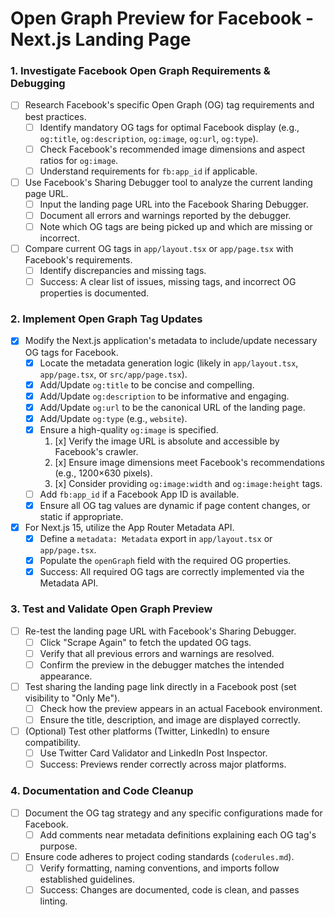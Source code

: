 # Open Graph Preview for Facebook - Next.js Landing Page

### 1. Investigate Facebook Open Graph Requirements & Debugging
- [ ] Research Facebook's specific Open Graph (OG) tag requirements and best practices.
  - [ ] Identify mandatory OG tags for optimal Facebook display (e.g., `og:title`, `og:description`, `og:image`, `og:url`, `og:type`).
  - [ ] Check Facebook's recommended image dimensions and aspect ratios for `og:image`.
  - [ ] Understand requirements for `fb:app_id` if applicable.
- [ ] Use Facebook's Sharing Debugger tool to analyze the current landing page URL.
  - [ ] Input the landing page URL into the Facebook Sharing Debugger.
  - [ ] Document all errors and warnings reported by the debugger.
  - [ ] Note which OG tags are being picked up and which are missing or incorrect.
- [ ] Compare current OG tags in `app/layout.tsx` or `app/page.tsx` with Facebook's requirements.
  - [ ] Identify discrepancies and missing tags.
  - [ ] Success: A clear list of issues, missing tags, and incorrect OG properties is documented.

### 2. Implement Open Graph Tag Updates
- [x] Modify the Next.js application's metadata to include/update necessary OG tags for Facebook.
  - [x] Locate the metadata generation logic (likely in `app/layout.tsx`, `app/page.tsx`, or `src/app/page.tsx`).
  - [x] Add/Update `og:title` to be concise and compelling.
  - [x] Add/Update `og:description` to be informative and engaging.
  - [x] Add/Update `og:url` to be the canonical URL of the landing page.
  - [x] Add/Update `og:type` (e.g., `website`).
  - [x] Ensure a high-quality `og:image` is specified.
    1.  [x] Verify the image URL is absolute and accessible by Facebook's crawler.
    2.  [x] Ensure image dimensions meet Facebook's recommendations (e.g., 1200×630 pixels).
    3.  [x] Consider providing `og:image:width` and `og:image:height` tags.
  - [ ] Add `fb:app_id` if a Facebook App ID is available.
  - [x] Ensure all OG tag values are dynamic if page content changes, or static if appropriate.
- [x] For Next.js 15, utilize the App Router Metadata API.
  - [x] Define a `metadata: Metadata` export in `app/layout.tsx` or `app/page.tsx`.
  - [x] Populate the `openGraph` field with the required OG properties.
  - [x] Success: All required OG tags are correctly implemented via the Metadata API.

### 3. Test and Validate Open Graph Preview
- [ ] Re-test the landing page URL with Facebook's Sharing Debugger.
  - [ ] Click "Scrape Again" to fetch the updated OG tags.
  - [ ] Verify that all previous errors and warnings are resolved.
  - [ ] Confirm the preview in the debugger matches the intended appearance.
- [ ] Test sharing the landing page link directly in a Facebook post (set visibility to "Only Me").
  - [ ] Check how the preview appears in an actual Facebook environment.
  - [ ] Ensure the title, description, and image are displayed correctly.
- [ ] (Optional) Test other platforms (Twitter, LinkedIn) to ensure compatibility.
  - [ ] Use Twitter Card Validator and LinkedIn Post Inspector.
  - [ ] Success: Previews render correctly across major platforms.

### 4. Documentation and Code Cleanup
- [ ] Document the OG tag strategy and any specific configurations made for Facebook.
  - [ ] Add comments near metadata definitions explaining each OG tag's purpose.
- [ ] Ensure code adheres to project coding standards (`coderules.md`).
  - [ ] Verify formatting, naming conventions, and imports follow established guidelines.
  - [ ] Success: Changes are documented, code is clean, and passes linting.